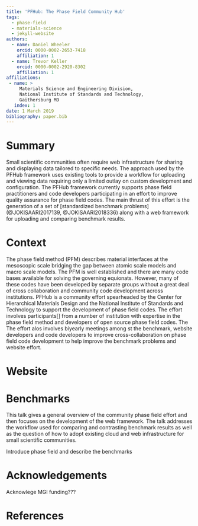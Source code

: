 ```yaml
---
title: 'PFHub: The Phase Field Community Hub'
tags:
  - phase-field
  - materials-science
  - jekyll-website
authors:
  - name: Daniel Wheeler
    orcid: 0000-0002-2653-7418
    affiliation: 1
  - name: Trevor Keller
    orcid: 0000-0002-2920-8302
    affiliation: 1
affiliations:
 - name: >
     Materials Science and Engineering Division,
     National Institute of Standards and Technology,
     Gaithersburg MD
   index: 1
date: 1 March 2019
bibliography: paper.bib
---
```


# Summary

Small scientific communities often require web infrastructure for
sharing and displaying data tailored to specific needs. The approach
used by the PFHub framework uses existing tools to provide a workflow
for uploading and viewing data requiring only a limited outlay on
custom development and configuration. The PFHub framework currently
supports phase field practitioners and code developers participating
in an effort to improve quality assurance for phase field codes. The
main thrust of this effort is the generation of a set of [standardized
benchmark problems](@JOKISAARI2017139, @JOKISAARI2018336) along with a
web framework for uploading and comparing benchmark results.

# Context

The phase field method (PFM) describes material interfaces at the
mesoscopic scale bridging the gap between atomic scale models and
macro scale models. The PFM is well established and there are many
code bases available for solving the governing equionats. However,
many of these codes have been developed by separate groups without a
great deal of cross collaboration and community code development
across institutions. PFHub is a community effort spearheaded by the
Center for Hierarchical Materials Design and the National Institute of
Standards and Technology to support the development of phase field
codes. The effort involves participants[] from a number of institution
with expertise in the phase field method and developers of open source
phase field codes. The The effort alos involves biyearly meetings
among st the benchmark, website developers and code developers to
improve cross-collaboration on phase field code development to help
improve the benchmark problems and website effort.


# Website

# Benchmarks

This talk gives a general overview of the community phase field effort
and then focuses on the development of the web framework. The talk
addresses the workflow used for comparing and contrasting benchmark
results as well as the question of how to adopt existing cloud and web
infrastructure for small scientific communities.


Introduce phase field and describe the benchmarks

# Acknowledgements

Acknowlege MGI funding???

# References
